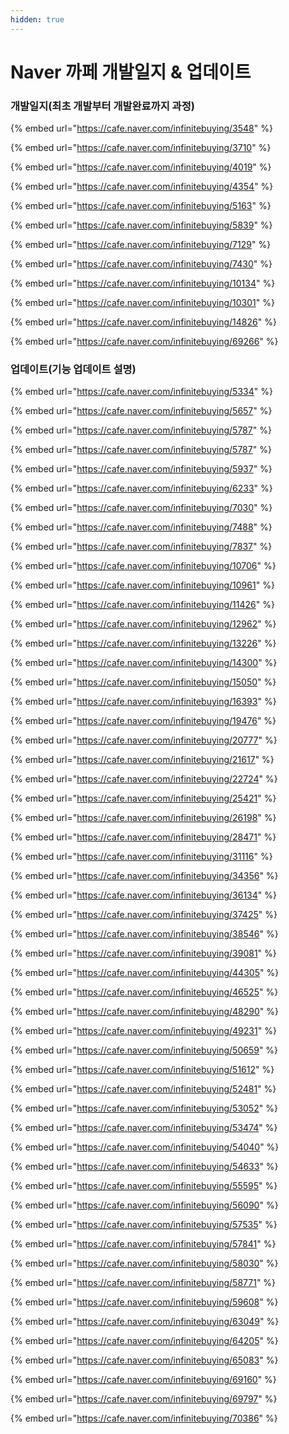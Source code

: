 ```yaml
---
hidden: true
---
```


# Naver 까페 개발일지 & 업데이트

### 개발일지(최초 개발부터 개발완료까지 과정)

{% embed url="https://cafe.naver.com/infinitebuying/3548" %}

{% embed url="https://cafe.naver.com/infinitebuying/3710" %}

{% embed url="https://cafe.naver.com/infinitebuying/4019" %}

{% embed url="https://cafe.naver.com/infinitebuying/4354" %}

{% embed url="https://cafe.naver.com/infinitebuying/5163" %}

{% embed url="https://cafe.naver.com/infinitebuying/5839" %}

{% embed url="https://cafe.naver.com/infinitebuying/7129" %}

{% embed url="https://cafe.naver.com/infinitebuying/7430" %}

{% embed url="https://cafe.naver.com/infinitebuying/10134" %}

{% embed url="https://cafe.naver.com/infinitebuying/10301" %}

{% embed url="https://cafe.naver.com/infinitebuying/14826" %}

{% embed url="https://cafe.naver.com/infinitebuying/69266" %}

### 업데이트(기능 업데이트 설명)

{% embed url="https://cafe.naver.com/infinitebuying/5334" %}

{% embed url="https://cafe.naver.com/infinitebuying/5657" %}

{% embed url="https://cafe.naver.com/infinitebuying/5787" %}

{% embed url="https://cafe.naver.com/infinitebuying/5787" %}

{% embed url="https://cafe.naver.com/infinitebuying/5937" %}

{% embed url="https://cafe.naver.com/infinitebuying/6233" %}

{% embed url="https://cafe.naver.com/infinitebuying/7030" %}

{% embed url="https://cafe.naver.com/infinitebuying/7488" %}

{% embed url="https://cafe.naver.com/infinitebuying/7837" %}

{% embed url="https://cafe.naver.com/infinitebuying/10706" %}

{% embed url="https://cafe.naver.com/infinitebuying/10961" %}

{% embed url="https://cafe.naver.com/infinitebuying/11426" %}

{% embed url="https://cafe.naver.com/infinitebuying/12962" %}

{% embed url="https://cafe.naver.com/infinitebuying/13226" %}

{% embed url="https://cafe.naver.com/infinitebuying/14300" %}

{% embed url="https://cafe.naver.com/infinitebuying/15050" %}

{% embed url="https://cafe.naver.com/infinitebuying/16393" %}

{% embed url="https://cafe.naver.com/infinitebuying/19476" %}

{% embed url="https://cafe.naver.com/infinitebuying/20777" %}

{% embed url="https://cafe.naver.com/infinitebuying/21617" %}

{% embed url="https://cafe.naver.com/infinitebuying/22724" %}

{% embed url="https://cafe.naver.com/infinitebuying/25421" %}

{% embed url="https://cafe.naver.com/infinitebuying/26198" %}

{% embed url="https://cafe.naver.com/infinitebuying/28471" %}

{% embed url="https://cafe.naver.com/infinitebuying/31116" %}

{% embed url="https://cafe.naver.com/infinitebuying/34356" %}

{% embed url="https://cafe.naver.com/infinitebuying/36134" %}

{% embed url="https://cafe.naver.com/infinitebuying/37425" %}

{% embed url="https://cafe.naver.com/infinitebuying/38546" %}

{% embed url="https://cafe.naver.com/infinitebuying/39081" %}

{% embed url="https://cafe.naver.com/infinitebuying/44305" %}

{% embed url="https://cafe.naver.com/infinitebuying/46525" %}

{% embed url="https://cafe.naver.com/infinitebuying/48290" %}

{% embed url="https://cafe.naver.com/infinitebuying/49231" %}

{% embed url="https://cafe.naver.com/infinitebuying/50659" %}

{% embed url="https://cafe.naver.com/infinitebuying/51612" %}

{% embed url="https://cafe.naver.com/infinitebuying/52481" %}

{% embed url="https://cafe.naver.com/infinitebuying/53052" %}

{% embed url="https://cafe.naver.com/infinitebuying/53474" %}

{% embed url="https://cafe.naver.com/infinitebuying/54040" %}

{% embed url="https://cafe.naver.com/infinitebuying/54633" %}

{% embed url="https://cafe.naver.com/infinitebuying/55595" %}

{% embed url="https://cafe.naver.com/infinitebuying/56090" %}

{% embed url="https://cafe.naver.com/infinitebuying/57535" %}

{% embed url="https://cafe.naver.com/infinitebuying/57841" %}

{% embed url="https://cafe.naver.com/infinitebuying/58030" %}

{% embed url="https://cafe.naver.com/infinitebuying/58771" %}

{% embed url="https://cafe.naver.com/infinitebuying/59608" %}

{% embed url="https://cafe.naver.com/infinitebuying/63049" %}

{% embed url="https://cafe.naver.com/infinitebuying/64205" %}

{% embed url="https://cafe.naver.com/infinitebuying/65083" %}

{% embed url="https://cafe.naver.com/infinitebuying/69160" %}

{% embed url="https://cafe.naver.com/infinitebuying/69797" %}

{% embed url="https://cafe.naver.com/infinitebuying/70386" %}
